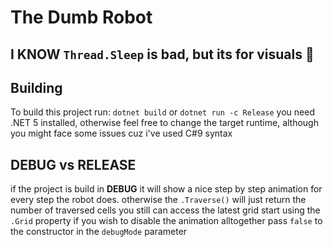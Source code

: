 # The Dumb Robot

## I KNOW `Thread.Sleep` is bad, but its for visuals :rofl:

## Building

To build this project run: `dotnet build` or `dotnet run -c Release`
you need .NET 5 installed, otherwise feel free to change the target runtime, although you might face some issues cuz i've used C#9 syntax

## DEBUG vs RELEASE

if the project is build in **DEBUG** it will show a nice step by step animation for every step the robot does.
otherwise the `.Traverse()` will just return the number of traversed cells
you still can access the latest grid start using the `.Grid` property
if you wish to disable the animation alltogether pass `false` to the constructor in the `debugMode` parameter
